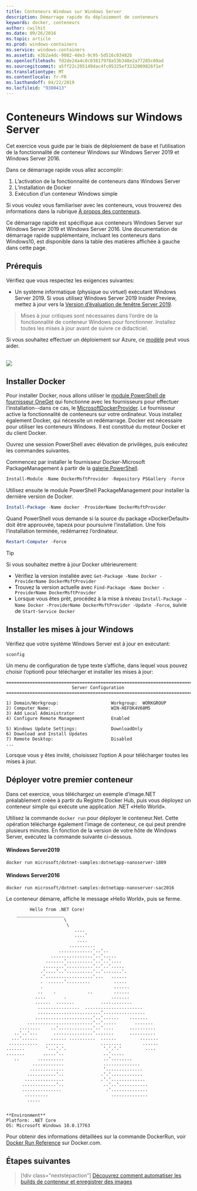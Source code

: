 ```yaml
---
title: Conteneurs Windows sur Windows Server
description: Démarrage rapide du déploiement de conteneurs
keywords: docker, conteneurs
author: cwilhit
ms.date: 09/26/2016
ms.topic: article
ms.prod: windows-containers
ms.service: windows-containers
ms.assetid: e3b2a4dc-9082-4de3-9c95-5d516c03482b
ms.openlocfilehash: fd2de24a4c8c03817978a53b340e2a77285c69ad
ms.sourcegitcommit: a5ff22c205149dac4fc05325ef3232089826f1ef
ms.translationtype: MT
ms.contentlocale: fr-FR
ms.lasthandoff: 04/22/2019
ms.locfileid: "9380413"
---
```

# <a name="windows-containers-on-windows-server"></a>Conteneurs Windows sur Windows Server

Cet exercice vous guide par le biais de déploiement de base et l’utilisation de la fonctionnalité de conteneur Windows sur Windows Server 2019 et Windows Server 2016.

Dans ce démarrage rapide vous allez accomplir:

1. L’activation de la fonctionnalité de conteneurs dans Windows Server
2. L’installation de Docker
3. Exécution d’un conteneur Windows simple

Si vous voulez vous familiariser avec les conteneurs, vous trouverez des informations dans la rubrique [À propos des conteneurs](../about/index.md).

Ce démarrage rapide est spécifique aux conteneurs Windows Server sur Windows Server 2019 et Windows Server 2016. Une documentation de démarrage rapide supplémentaire, incluant les conteneurs dans Windows10, est disponible dans la table des matières affichée à gauche dans cette page.

## <a name="prerequisites"></a>Prérequis

Vérifiez que vous respectez les exigences suivantes:
- Un système informatique (physique ou virtuel) exécutant Windows Server 2019. Si vous utilisez Windows Server 2019 Insider Preview, mettez à jour vers la [Version d’évaluation de fenêtre Server 2019](https://www.microsoft.com/en-us/evalcenter/evaluate-windows-server-2019 ).

> Mises à jour critiques sont nécessaires dans l’ordre de la fonctionnalité de conteneur Windows pour fonctionner. Installez toutes les mises à jour avant de suivre ce didacticiel.

Si vous souhaitez effectuer un déploiement sur Azure, ce [modèle](https://github.com/Microsoft/Virtualization-Documentation/tree/master/windows-server-container-tools/containers-azure-template) peut vous aider.

<br/>
<a href="https://portal.azure.com/#create/Microsoft.Template/uri/https%3A%2F%2Fraw.githubusercontent.com%2FMicrosoft%2FVirtualization-Documentation%2Flive%2Fwindows-server-container-tools%2Fcontainers-azure-template%2Fazuredeploy.json" target="_blank">
    <img src="https://azuredeploy.net/deploybutton.png"/>
</a>


## <a name="install-docker"></a>Installer Docker

Pour installer Docker, nous allons utiliser le [module PowerShell de fournisseur OneGet](https://github.com/oneget/oneget) qui fonctionne avec les fournisseurs pour effectuer l’installation--dans ce cas, le [MicrosoftDockerProvider](https://github.com/OneGet/MicrosoftDockerProvider). Le fournisseur active la fonctionnalité de conteneurs sur votre ordinateur. Vous installez également Docker, qui nécessite un redémarrage. Docker est nécessaire pour utiliser les conteneurs Windows. Il est constitué du moteur Docker et du client Docker.

Ouvrez une session PowerShell avec élévation de privilèges, puis exécutez les commandes suivantes.

Commencez par installer le fournisseur Docker-Microsoft PackageManagement à partir de la [galerie PowerShell](https://www.powershellgallery.com/packages/DockerMsftProvider).

```powershell
Install-Module -Name DockerMsftProvider -Repository PSGallery -Force
```

Utilisez ensuite le module PowerShell PackageManagement pour installer la dernière version de Docker.

```powershell
Install-Package -Name docker -ProviderName DockerMsftProvider
```

Quand PowerShell vous demande si la source du package «DockerDefault» doit être approuvée, tapez`A` pour poursuivre l’installation. Une fois l’installation terminée, redémarrez l’ordinateur.

```powershell
Restart-Computer -Force
```

> [!TIP]
> Si vous souhaitez mettre à jour Docker ultérieurement:
>  - Vérifiez la version installée avec `Get-Package -Name Docker -ProviderName DockerMsftProvider`
>  - Trouvez la version actuelle avec `Find-Package -Name Docker -ProviderName DockerMsftProvider`
>  - Lorsque vous êtes prêt, procédez à la mise à niveau `Install-Package -Name Docker -ProviderName DockerMsftProvider -Update -Force`, suivie de `Start-Service Docker`

## <a name="install-windows-updates"></a>Installer les mises à jour Windows

Vérifiez que votre système Windows Server est à jour en exécutant:

```console
sconfig
```

Un menu de configuration de type texte s’affiche, dans lequel vous pouvez choisir l’option6 pour télécharger et installer les mises à jour:

```console
===============================================================================
                         Server Configuration
===============================================================================

1) Domain/Workgroup:                    Workgroup:  WORKGROUP
2) Computer Name:                       WIN-HEFDK4V68M5
3) Add Local Administrator
4) Configure Remote Management          Enabled

5) Windows Update Settings:             DownloadOnly
6) Download and Install Updates
7) Remote Desktop:                      Disabled
...
```

Lorsque vous y êtes invité, choisissez l’option A pour télécharger toutes les mises à jour.

## <a name="deploy-your-first-container"></a>Déployer votre premier conteneur

Dans cet exercice, vous téléchargez un exemple d’image.NET préalablement créée à partir du Registre Docker Hub, puis vous déployez un conteneur simple qui exécute une application .NET «Hello World».  

Utilisez la commande `docker run` pour déployer le conteneur.Net. Cette opération télécharge également l’image de conteneur, ce qui peut prendre plusieurs minutes. En fonction de la version de votre hôte de Windows Server, exécutez la commande suivante ci-dessous.

#### <a name="windows-server-2019"></a>Windows Server2019

```console
docker run microsoft/dotnet-samples:dotnetapp-nanoserver-1809
```

#### <a name="windows-server-2016"></a>Windows Server2016

```console
docker run microsoft/dotnet-samples:dotnetapp-nanoserver-sac2016
```

Le conteneur démarre, affiche le message «Hello World», puis se ferme.

```console
         Hello from .NET Core!
    __________________
                      \
                       \
                          ....
                          ....'
                           ....
                        ..........
                    .............'..'..
                 ................'..'.....
               .......'..........'..'..'....
              ........'..........'..'..'.....
             .'....'..'..........'..'.......'.
             .'..................'...   ......
             .  ......'.........         .....
             .                           ......
            ..    .            ..        ......
           ....       .                 .......
           ......  .......          ............
            ................  ......................
            ........................'................
           ......................'..'......    .......
        .........................'..'.....       .......
     ........    ..'.............'..'....      ..........
   ..'..'...      ...............'.......      ..........
  ...'......     ...... ..........  ......         .......
 ...........   .......              ........        ......
.......        '...'.'.              '.'.'.'         ....
.......       .....'..               ..'.....
   ..       ..........               ..'........
          ............               ..............
         .............               '..............
        ...........'..              .'.'............
       ...............              .'.'.............
      .............'..               ..'..'...........
      ...............                 .'..............
       .........                        ..............
        .....


**Environment**
Platform: .NET Core
OS: Microsoft Windows 10.0.17763
```

Pour obtenir des informations détaillées sur la commande DockerRun, voir [Docker Run Reference]( https://docs.docker.com/engine/reference/run/) sur Docker.com.

## <a name="next-steps"></a>Étapes suivantes

> [!div class="nextstepaction"]
> [Découvrez comment automatiser les builds de conteneur et enregistrer des images](./quick-start-images.md)
